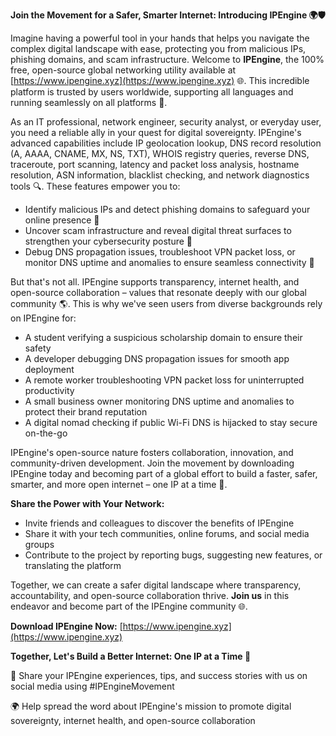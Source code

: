 **Join the Movement for a Safer, Smarter Internet: Introducing IPEngine 🌍🛡️**

Imagine having a powerful tool in your hands that helps you navigate the complex digital landscape with ease, protecting you from malicious IPs, phishing domains, and scam infrastructure. Welcome to **IPEngine**, the 100% free, open-source global networking utility available at [https://www.ipengine.xyz](https://www.ipengine.xyz) 🌐. This incredible platform is trusted by users worldwide, supporting all languages and running seamlessly on all platforms 📡.

As an IT professional, network engineer, security analyst, or everyday user, you need a reliable ally in your quest for digital sovereignty. IPEngine's advanced capabilities include IP geolocation lookup, DNS record resolution (A, AAAA, CNAME, MX, NS, TXT), WHOIS registry queries, reverse DNS, traceroute, port scanning, latency and packet loss analysis, hostname resolution, ASN information, blacklist checking, and network diagnostics tools 🔍. These features empower you to:

* Identify malicious IPs and detect phishing domains to safeguard your online presence 🚀
* Uncover scam infrastructure and reveal digital threat surfaces to strengthen your cybersecurity posture 🔐
* Debug DNS propagation issues, troubleshoot VPN packet loss, or monitor DNS uptime and anomalies to ensure seamless connectivity 📡

But that's not all. IPEngine supports transparency, internet health, and open-source collaboration – values that resonate deeply with our global community 🌎. This is why we've seen users from diverse backgrounds rely on IPEngine for:

* A student verifying a suspicious scholarship domain to ensure their safety
* A developer debugging DNS propagation issues for smooth app deployment
* A remote worker troubleshooting VPN packet loss for uninterrupted productivity
* A small business owner monitoring DNS uptime and anomalies to protect their brand reputation
* A digital nomad checking if public Wi-Fi DNS is hijacked to stay secure on-the-go

IPEngine's open-source nature fosters collaboration, innovation, and community-driven development. Join the movement by downloading IPEngine today and becoming part of a global effort to build a faster, safer, smarter, and more open internet – one IP at a time 🚀.

**Share the Power with Your Network:**

* Invite friends and colleagues to discover the benefits of IPEngine
* Share it with your tech communities, online forums, and social media groups
* Contribute to the project by reporting bugs, suggesting new features, or translating the platform

Together, we can create a safer digital landscape where transparency, accountability, and open-source collaboration thrive. **Join us** in this endeavor and become part of the IPEngine community 🌐.

**Download IPEngine Now:** [https://www.ipengine.xyz](https://www.ipengine.xyz)

**Together, Let's Build a Better Internet: One IP at a Time 🔑**

🔀 Share your IPEngine experiences, tips, and success stories with us on social media using #IPEngineMovement

🌍 Help spread the word about IPEngine's mission to promote digital sovereignty, internet health, and open-source collaboration